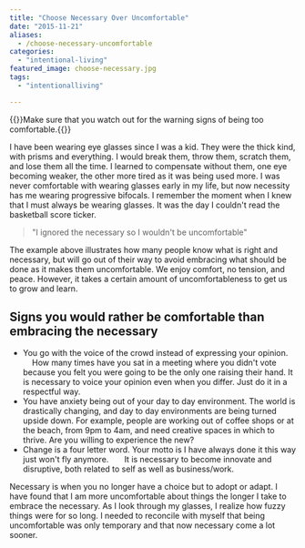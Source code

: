 ```yaml
---
title: "Choose Necessary Over Uncomfortable"
date: "2015-11-21"
aliases:
  - /choose-necessary-uncomfortable
categories: 
  - "intentional-living"
featured_image: choose-necessary.jpg
tags: 
  - "intentionalliving"

---
```


{{<featuredimage >}}Make sure that you watch out for the warning signs of being too comfortable.{{</featuredimage>}}

I have been wearing eye glasses since I was a kid. They were the thick kind, with prisms and everything. I would break them, throw them, scratch them, and lose them all the time. I learned to compensate without them, one eye becoming weaker, the other more tired as it was being used more. I was never comfortable with wearing glasses early in my life, but now necessity has me wearing progressive bifocals. I remember the moment when I knew that I must always be wearing glasses. It was the day I couldn't read the basketball score ticker.

> "I ignored the necessary so I wouldn't be uncomfortable"

The example above illustrates how many people know what is right and necessary, but will go out of their way to avoid embracing what should be done as it makes them uncomfortable. We enjoy comfort, no tension, and peace. However, it takes a certain amount of uncomfortableness to get us to grow and learn.

## Signs you would rather be comfortable than embracing the necessary

- You go with the voice of the crowd instead of expressing your opinion.       How many times have you sat in a meeting where you didn't vote because you felt you were going to be the only one raising their hand. It is necessary to voice your opinion even when you differ. Just do it in a respectful way.
- You have anxiety being out of your day to day environment. The world is drastically changing, and day to day environments are being turned upside down. For example, people are working out of coffee shops or at the beach, from 9pm to 4am, and need creative spaces in which to thrive. Are you willing to experience the new?
- Change is a four letter word. Your motto is I have always done it this way just won't fly anymore.       It is necessary to become innovate and disruptive, both related to self as well as business/work.

Necessary is when you no longer have a choice but to adopt or adapt. I have found that I am more uncomfortable about things the longer I take to embrace the necessary. As I look through my glasses, I realize how fuzzy things were for so long. I needed to reconcile with myself that being uncomfortable was only temporary and that now necessary come a lot sooner.
